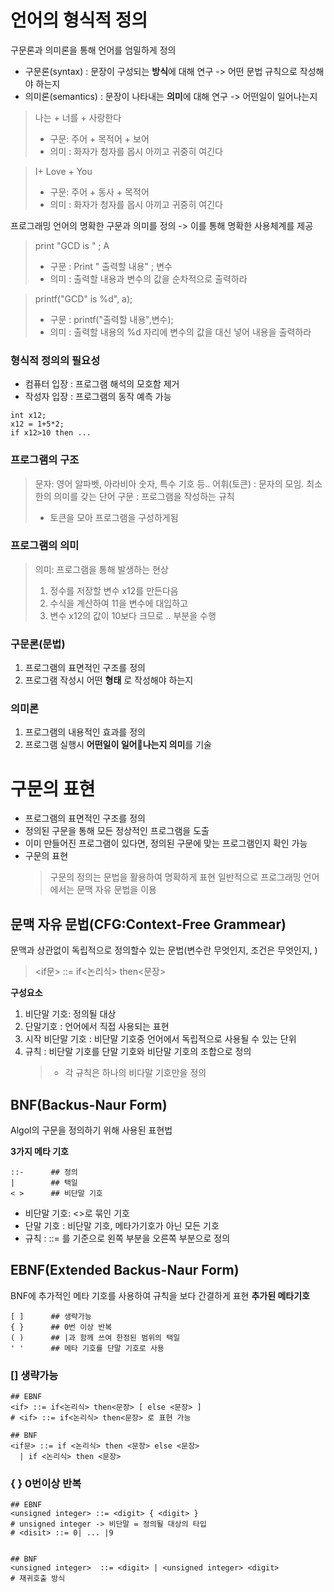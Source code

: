 
# 언어의 형식적 정의
구문론과 의미론을 통해 언어를 엄밀하게 정의
- 구문론(syntax) : 문장이 구성되는 **방식**에 대해 연구 -> 어떤 문법 규칙으로 작성해야 하는지
- 의미론(semantics) : 문장이 나타내는 **의미**에 대해 연구 -> 어떤일이 일어나는지

  
> 나는 + 너를 + 사랑한다
> - 구문: 주어 + 목적어 + 보어
> - 의미 : 화자가 청자를 몹시 아끼고 귀중히 여긴다

> I+ Love + You
> - 구문: 주어 + 동사 + 목적어
> - 의미 : 화자가 청자를 몹시 아끼고 귀중히 여긴다

프로그래밍 언어의 명확한 구문과 의미를 정의 -> 이를 통해 명확한 사용체계를 제공

> print "GCD is " ; A
> - 구문 : Print " 출력할 내용" ; 변수
> - 의미 : 출력할 내용과 변수의 값을 순차적으로 출력하라

> printf("GCD" is %d", a);
> - 구문 : printf("출력할 내용",변수);
> - 의미 : 출력할 내용의 %d 자리에 변수의 값을 대신 넣어 내용을 출력하라

### 형식적 정의의 필요성 
- 컴퓨터 입장 : 프로그램 해석의 모호함 제거
- 작성자 입장 : 프로그램의 동작 예측 가능


```
int x12;
x12 = 1+5*2;
if x12>10 then ...
```
### 프로그램의 구조
> 문자: 영어 알파벳, 아라비아 숫자, 특수 기호 등..
> 어휘(토큰) : 문자의 모임. 최소한의 의미를 갖는 단어
> 구문 : 프로그램을 작성하는 규칙
> - 토큰을 모아 프로그램을 구성하게됨

### 프로그램의 의미
> 의미: 프로그램을 통해 발생하는 현상
> 1. 정수를 저장할 변수 x12를 만든다음
> 2. 수식을 계산하여 11을 변수에 대입하고
> 3. 변수 x12의 값이 10보다 크므로 .. 부분을 수행


### 구문론(문법)
1. 프로그램의 표면적인 구조를 정의
2. 프로그램 작성시 어떤 **형태** 로 작성해야 하는지
### 의미론
1. 프로그램의 내용적인 효과를 정의
2. 프로그램 실행시 **어떤일이 일어나는지 의미**를 기술

# 구문의 표현
- 프로그램의 표면적인 구조를 정의
-  정의된 구문을 통해 모든 정상적인 프로그램을 도출
-  이미 만들어진 프로그램이 있다면, 정의된 구문에 맞는 프로그램인지 확인 가능
- 구문의 표현
  > 구문의 정의는 문법을 활용하여 명확하게 표현
  > 일반적으로 프로그래밍 언어에서는 문맥 자유 문법을 이용
  


## 문맥 자유 문법(CFG:Context-Free Grammear)
문맥과 상관없이 독립적으로 정의할수 있는 문법(변수란 무엇인지, 조건은 무엇인지, )
>  <if문> ::= if<논리식> then<문장>

**구성요소**
1. 비단말 기호: 정의될 대상
2. 단말기호 : 언어에서 직접 사용되는 표현
3. 시작 비단말 기호 : 비단말 기호중 언어에서 독립적으로 사용될 수 있는 단위
4. 규칙 : 비단말 기호를 단말 기호와 비단말 기호의 조합으로 정의
    > - 각 규칙은 하나의 비다말 기호만을 정의
  
  
##  BNF(Backus-Naur Form)
Algol의 구문을 정의하기 위해 사용된 표현법


**3가지 메타 기호**
```
::-      ## 정의
|        ## 택일
< >      ## 비단말 기호
```
- 비단말 기호: <>로 묶인 기호
- 단말 기호 : 비단말 기호, 메타가기호가 아닌 모든 기호
- 규칙 : ::= 를 기준으로 왼쪽 부분을 오른쪽 부분으로 정의


## EBNF(Extended Backus-Naur Form)
BNF에 추가적인 메타 기호를 사용하여 규칙을 보다 간결하게 표현
**추가된 메타기호**
```
[ ]      ## 생략가능
{ }      ## 0번 이상 반복
( )      ## |과 함께 쓰여 한정된 범위의 택일
' '      ## 메타 기호를 단말 기호로 사용
```

### [] 생략가능
```
## EBNF
<if> ::= if<논리식> then<문장> [ else <문장> ]
# <if> ::= if<논리식> then<문장> 로 표현 가능

## BNF
<if문> ::= if <논리식> then <문장> else <문장>
  | if <논리식> then <문장>
```

### { } 0번이상 반복
```
## EBNF
<unsigned integer> ::= <digit> { <digit> }
# unsigned integer -> 비단말 = 정의될 대상의 타입
# <disit> ::= 0| ... |9


## BNF
<unsigned integer>  ::= <digit> | <unsigned integer> <digit>
# 재귀호출 방식
```




